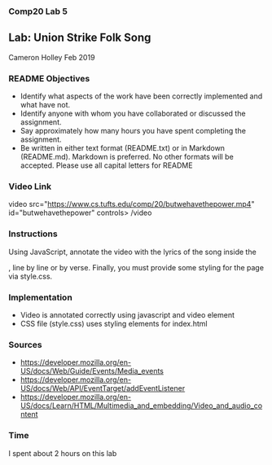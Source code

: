 ### Comp20 Lab 5
## Lab: Union Strike Folk Song
Cameron Holley
Feb 2019


### README Objectives
* Identify what aspects of the work have been correctly implemented and what have not.
* Identify anyone with whom you have collaborated or discussed the assignment.
* Say approximately how many hours you have spent completing the assignment.
* Be written in either text format (README.txt) or in Markdown (README.md). Markdown is preferred. No other formats will be accepted. Please use all capital letters for README


### Video Link
video src="https://www.cs.tufts.edu/comp/20/butwehavethepower.mp4" id="butwehavethepower" controls>
/video

### Instructions
Using JavaScript, annotate the video with the lyrics of the song inside the <div id="lyrics">, line by line or by verse. Finally, you must provide some styling for the page via style.css.


### Implementation
* Video is annotated correctly using javascript and video element
* CSS file (style.css) uses styling elements for index.html


### Sources
* https://developer.mozilla.org/en-US/docs/Web/Guide/Events/Media_events
* https://developer.mozilla.org/en-US/docs/Web/API/EventTarget/addEventListener
* https://developer.mozilla.org/en-US/docs/Learn/HTML/Multimedia_and_embedding/Video_and_audio_content


### Time
I spent about 2 hours on this lab


